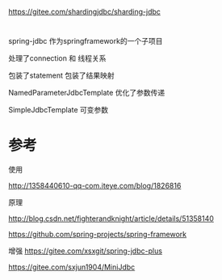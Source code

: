 
https://gitee.com/shardingjdbc/sharding-jdbc

#

spring-jdbc 作为springframework的一个子项目

处理了connection  和 线程关系

包装了statement
包装了结果映射


NamedParameterJdbcTemplate  优化了参数传递

SimpleJdbcTemplate 可变参数



# 参考

使用

http://1358440610-qq-com.iteye.com/blog/1826816

原理

http://blog.csdn.net/fighterandknight/article/details/51358140


https://github.com/spring-projects/spring-framework


增强
https://gitee.com/xsxgit/spring-jdbc-plus


https://gitee.com/sxjun1904/MiniJdbc